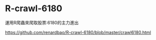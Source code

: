 # R-crawl-6180
運用R爬蟲來爬取股票:6180的主力進出

https://github.com/renardbao/R-crawl-6180/blob/master/crawl6180.html
